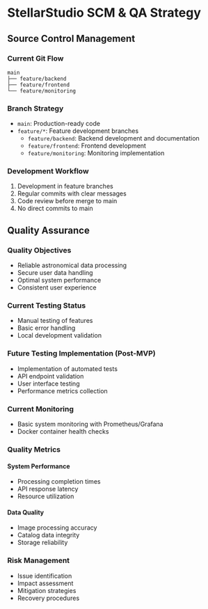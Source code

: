 # StellarStudio SCM & QA Strategy

## Source Control Management

### Current Git Flow
```
main
├── feature/backend
├── feature/frontend
└── feature/monitoring
```

### Branch Strategy
- `main`: Production-ready code
- `feature/*`: Feature development branches
  - `feature/backend`: Backend development and documentation
  - `feature/frontend`: Frontend development
  - `feature/monitoring`: Monitoring implementation

### Development Workflow
1. Development in feature branches
2. Regular commits with clear messages
3. Code review before merge to main
4. No direct commits to main

## Quality Assurance

### Quality Objectives
- Reliable astronomical data processing
- Secure user data handling
- Optimal system performance
- Consistent user experience

### Current Testing Status
- Manual testing of features
- Basic error handling
- Local development validation

### Future Testing Implementation (Post-MVP)
- Implementation of automated tests
- API endpoint validation
- User interface testing
- Performance metrics collection

### Current Monitoring
- Basic system monitoring with Prometheus/Grafana
- Docker container health checks

### Quality Metrics
#### System Performance
- Processing completion times
- API response latency
- Resource utilization

#### Data Quality
- Image processing accuracy
- Catalog data integrity
- Storage reliability

### Risk Management
- Issue identification
- Impact assessment
- Mitigation strategies
- Recovery procedures
